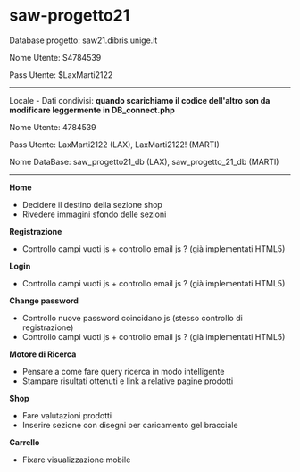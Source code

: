 # saw-progetto21

Database progetto: saw21.dibris.unige.it

Nome Utente: S4784539

Pass Utente: $LaxMarti2122

--------------------------------------------------------------------------------------

Locale - Dati condivisi: **quando scarichiamo il codice dell'altro son da modificare leggermente in DB_connect.php**

Nome Utente: 4784539

Pass Utente: LaxMarti2122 (LAX), LaxMarti2122! (MARTI)

Nome DataBase: saw_progetto21_db (LAX), saw_progetto_21_db (MARTI)

--------------------------------------------------------------------------------------
**Home**
- Decidere il destino della sezione shop
- Rivedere immagini sfondo delle sezioni

**Registrazione**
- Controllo campi vuoti js + controllo email js ? (già implementati HTML5)

**Login**
- Controllo campi vuoti js + controllo email js ? (già implementati HTML5)

**Change password**
- Controllo nuove password coincidano js (stesso controllo di registrazione)
- Controllo campi vuoti js + controllo email js ? (già implementati HTML5)

**Motore di Ricerca**
- Pensare a come fare query ricerca in modo intelligente
- Stampare risultati ottenuti e link a relative pagine prodotti

**Shop**
- Fare valutazioni prodotti
- Inserire sezione con disegni per caricamento gel bracciale

**Carrello**
- Fixare visualizzazione mobile
